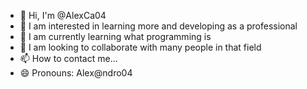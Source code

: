 - 👋 Hi, I'm @AlexCa04
- 👀 I am interested in learning more and developing as a professional
- 🌱 I am currently learning what programming is
- 💞️ I am looking to collaborate with many people in that field
- 📫 How to contact me...
- 😄 Pronouns: Alex@ndro04

<!---
AlexCa04/AlexCa04 is a ✨ special ✨ repository because its `README.md` (this file) appears on your GitHub profile.
You can click the Preview link to take a look at your changes.
--->
